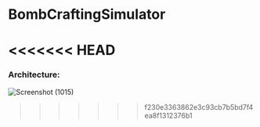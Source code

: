 # BombCraftingSimulator

<<<<<<< HEAD
=======
### Architecture:

![Screenshot (1015)](https://github.com/vasilismoulas/BombCraftingSimulator/assets/80159699/6800d010-ac0b-4c64-9d2c-978e9b051f87)
>>>>>>> f230e3363862e3c93cb7b5bd7f4ea8f1312376b1
